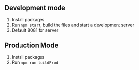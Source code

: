 ## Development mode

1. Install packages
2. Run `npm start`, build the files and start a development server
3. Default 8081 for server

## Production Mode

1. Install packages
2. Run `npm run buildProd`
